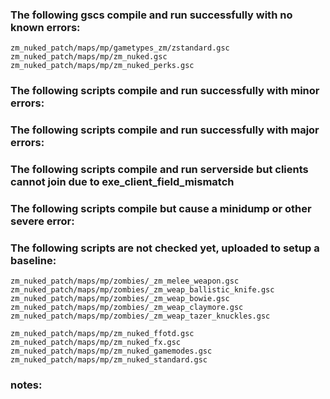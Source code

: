 ### The following gscs compile and run successfully with no known errors:
```
zm_nuked_patch/maps/mp/gametypes_zm/zstandard.gsc
zm_nuked_patch/maps/mp/zm_nuked.gsc
zm_nuked_patch/maps/mp/zm_nuked_perks.gsc
```
### The following scripts compile and run successfully with minor errors:

### The following scripts compile and run successfully with major errors:

### The following scripts compile and run serverside but clients cannot join due to exe_client_field_mismatch

### The following scripts compile but cause a minidump or other severe error:

### The following scripts are not checked yet, uploaded to setup a baseline:
```
zm_nuked_patch/maps/mp/zombies/_zm_melee_weapon.gsc
zm_nuked_patch/maps/mp/zombies/_zm_weap_ballistic_knife.gsc
zm_nuked_patch/maps/mp/zombies/_zm_weap_bowie.gsc
zm_nuked_patch/maps/mp/zombies/_zm_weap_claymore.gsc
zm_nuked_patch/maps/mp/zombies/_zm_weap_tazer_knuckles.gsc

zm_nuked_patch/maps/mp/zm_nuked_ffotd.gsc
zm_nuked_patch/maps/mp/zm_nuked_fx.gsc
zm_nuked_patch/maps/mp/zm_nuked_gamemodes.gsc
zm_nuked_patch/maps/mp/zm_nuked_standard.gsc
```

### notes:
